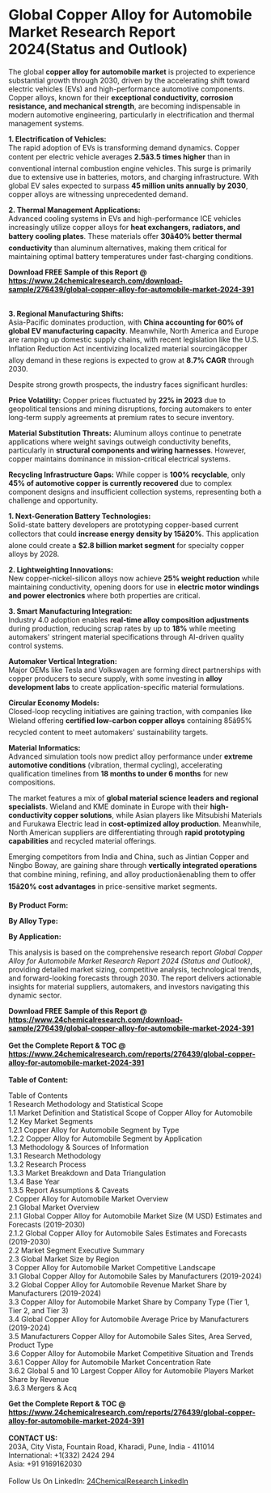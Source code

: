 <h1>Global Copper Alloy for Automobile Market Research Report 2024(Status and Outlook)</h1><p>The global <strong>copper alloy for automobile market</strong> is projected to experience substantial growth through 2030, driven by the accelerating shift toward electric vehicles (EVs) and high-performance automotive components. Copper alloys, known for their <strong>exceptional conductivity, corrosion resistance, and mechanical strength</strong>, are becoming indispensable in modern automotive engineering, particularly in electrification and thermal management systems.</p><p><strong>1. Electrification of Vehicles:</strong><br>
The rapid adoption of EVs is transforming demand dynamics. Copper content per electric vehicle averages <strong>2.5â3.5 times higher</strong> than in conventional internal combustion engine vehicles. This surge is primarily due to extensive use in batteries, motors, and charging infrastructure. With global EV sales expected to surpass <strong>45 million units annually by 2030</strong>, copper alloys are witnessing unprecedented demand.</p><p><strong>2. Thermal Management Applications:</strong><br>
Advanced cooling systems in EVs and high-performance ICE vehicles increasingly utilize copper alloys for <strong>heat exchangers, radiators, and battery cooling plates</strong>. These materials offer <strong>30â40% better thermal conductivity</strong> than aluminum alternatives, making them critical for maintaining optimal battery temperatures under fast-charging conditions.</p><div><b>Download FREE Sample of this Report @ 
            <a href="https://www.24chemicalresearch.com/download-sample/276439/global-copper-alloy-for-automobile-market-2024-391">
            https://www.24chemicalresearch.com/download-sample/276439/global-copper-alloy-for-automobile-market-2024-391</a></b></div><br><p><strong>3. Regional Manufacturing Shifts:</strong><br>
Asia-Pacific dominates production, with <strong>China accounting for 60% of global EV manufacturing capacity</strong>. Meanwhile, North America and Europe are ramping up domestic supply chains, with recent legislation like the U.S. Inflation Reduction Act incentivizing localized material sourcingâcopper alloy demand in these regions is expected to grow at <strong>8.7% CAGR</strong> through 2030.</p><p>Despite strong growth prospects, the industry faces significant hurdles:</p><p><strong>Price Volatility:</strong> Copper prices fluctuated by <strong>22% in 2023</strong> due to geopolitical tensions and mining disruptions, forcing automakers to enter long-term supply agreements at premium rates to secure inventory.</p><p><strong>Material Substitution Threats:</strong> Aluminum alloys continue to penetrate applications where weight savings outweigh conductivity benefits, particularly in <strong>structural components and wiring harnesses</strong>. However, copper maintains dominance in mission-critical electrical systems.</p><p><strong>Recycling Infrastructure Gaps:</strong> While copper is <strong>100% recyclable</strong>, only <strong>45% of automotive copper is currently recovered</strong> due to complex component designs and insufficient collection systems, representing both a challenge and opportunity.</p><p><strong>1. Next-Generation Battery Technologies:</strong><br>
Solid-state battery developers are prototyping copper-based current collectors that could <strong>increase energy density by 15â20%</strong>. This application alone could create a <strong>$2.8 billion market segment</strong> for specialty copper alloys by 2028.</p><p><strong>2. Lightweighting Innovations:</strong><br>
New copper-nickel-silicon alloys now achieve <strong>25% weight reduction</strong> while maintaining conductivity, opening doors for use in <strong>electric motor windings and power electronics</strong> where both properties are critical.</p><p><strong>3. Smart Manufacturing Integration:</strong><br>
Industry 4.0 adoption enables <strong>real-time alloy composition adjustments</strong> during production, reducing scrap rates by up to <strong>18%</strong> while meeting automakers' stringent material specifications through AI-driven quality control systems.</p><p><strong>Automaker Vertical Integration:</strong><br>
	Major OEMs like Tesla and Volkswagen are forming direct partnerships with copper producers to secure supply, with some investing in <strong>alloy development labs</strong> to create application-specific material formulations.</p><p><strong>Circular Economy Models:</strong><br>
	Closed-loop recycling initiatives are gaining traction, with companies like Wieland offering <strong>certified low-carbon copper alloys</strong> containing 85â95% recycled content to meet automakers' sustainability targets.</p><p><strong>Material Informatics:</strong><br>
	Advanced simulation tools now predict alloy performance under <strong>extreme automotive conditions</strong> (vibration, thermal cycling), accelerating qualification timelines from <strong>18 months to under 6 months</strong> for new compositions.</p><p>The market features a mix of <strong>global material science leaders and regional specialists</strong>. Wieland and KME dominate in Europe with their <strong>high-conductivity copper solutions</strong>, while Asian players like Mitsubishi Materials and Furukawa Electric lead in <strong>cost-optimized alloy production</strong>. Meanwhile, North American suppliers are differentiating through <strong>rapid prototyping capabilities</strong> and recycled material offerings.</p><p>Emerging competitors from India and China, such as Jintian Copper and Ningbo Boway, are gaining share through <strong>vertically integrated operations</strong> that combine mining, refining, and alloy productionâenabling them to offer <strong>15â20% cost advantages</strong> in price-sensitive market segments.</p><p><strong>By Product Form:</strong></p><p><strong>By Alloy Type:</strong></p><p><strong>By Application:</strong></p><p>This analysis is based on the comprehensive research report <em>Global Copper Alloy for Automobile Market Research Report 2024 (Status and Outlook)</em>, providing detailed market sizing, competitive analysis, technological trends, and forward-looking forecasts through 2030. The report delivers actionable insights for material suppliers, automakers, and investors navigating this dynamic sector.</p><div><b>Download FREE Sample of this Report @ 
            <a href="https://www.24chemicalresearch.com/download-sample/276439/global-copper-alloy-for-automobile-market-2024-391">
            https://www.24chemicalresearch.com/download-sample/276439/global-copper-alloy-for-automobile-market-2024-391</a></b></div><br><div><b>Get the Complete Report & TOC @ 
            <a href="https://www.24chemicalresearch.com/reports/276439/global-copper-alloy-for-automobile-market-2024-391">
            https://www.24chemicalresearch.com/reports/276439/global-copper-alloy-for-automobile-market-2024-391</a></b></div><br>
            <b>Table of Content:</b><p>Table of Contents<br />
1 Research Methodology and Statistical Scope<br />
1.1 Market Definition and Statistical Scope of Copper Alloy for Automobile<br />
1.2 Key Market Segments<br />
1.2.1 Copper Alloy for Automobile Segment by Type<br />
1.2.2 Copper Alloy for Automobile Segment by Application<br />
1.3 Methodology & Sources of Information<br />
1.3.1 Research Methodology<br />
1.3.2 Research Process<br />
1.3.3 Market Breakdown and Data Triangulation<br />
1.3.4 Base Year<br />
1.3.5 Report Assumptions & Caveats<br />
2 Copper Alloy for Automobile Market Overview<br />
2.1 Global Market Overview<br />
2.1.1 Global Copper Alloy for Automobile Market Size (M USD) Estimates and Forecasts (2019-2030)<br />
2.1.2 Global Copper Alloy for Automobile Sales Estimates and Forecasts (2019-2030)<br />
2.2 Market Segment Executive Summary<br />
2.3 Global Market Size by Region<br />
3 Copper Alloy for Automobile Market Competitive Landscape<br />
3.1 Global Copper Alloy for Automobile Sales by Manufacturers (2019-2024)<br />
3.2 Global Copper Alloy for Automobile Revenue Market Share by Manufacturers (2019-2024)<br />
3.3 Copper Alloy for Automobile Market Share by Company Type (Tier 1, Tier 2, and Tier 3)<br />
3.4 Global Copper Alloy for Automobile Average Price by Manufacturers (2019-2024)<br />
3.5 Manufacturers Copper Alloy for Automobile Sales Sites, Area Served, Product Type<br />
3.6 Copper Alloy for Automobile Market Competitive Situation and Trends<br />
3.6.1 Copper Alloy for Automobile Market Concentration Rate<br />
3.6.2 Global 5 and 10 Largest Copper Alloy for Automobile Players Market Share by Revenue<br />
3.6.3 Mergers & Acq</p><div><b>Get the Complete Report & TOC @ 
            <a href="https://www.24chemicalresearch.com/reports/276439/global-copper-alloy-for-automobile-market-2024-391">
            https://www.24chemicalresearch.com/reports/276439/global-copper-alloy-for-automobile-market-2024-391</a></b></div><br><b>CONTACT US:</b><br>
            203A, City Vista, Fountain Road, Kharadi, Pune, India - 411014<br>
            International: +1(332) 2424 294<br>
            Asia: +91 9169162030 <br><br>
            Follow Us On LinkedIn: <a href="https://www.linkedin.com/company/24chemicalresearch/">24ChemicalResearch LinkedIn</a>